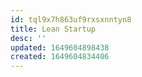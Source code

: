 ```yaml
---
id: tql9x7h863uf9rxsxnntyn8
title: Lean Startup
desc: ''
updated: 1649604898438
created: 1649604834406
---
```


